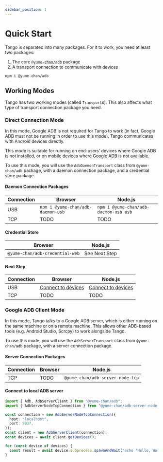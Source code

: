 ```yaml
---
sidebar_position: 1
---
```


# Quick Start

<!--
cspell: ignore struct
cspell: ignore webusb
-->

Tango is separated into many packages. For it to work, you need at least two packages:

1. The core [`@yume-chan/adb`](https://www.npmjs.com/package/@yume-chan/adb) package
2. A transport connection to communicate with devices

```
npm i @yume-chan/adb
```

## Working Modes

Tango has two working modes (called `Transport`s). This also affects what type of transport connection package you need.

### Direct Connection Mode

In this mode, Google ADB is not required for Tango to work (in fact, Google ADB must not be running in order to use this mode). Tango communicates with Android devices directly.

This mode is suitable for running on end-users' devices where Google ADB is not installed, or on mobile devices where Google ADB is not available.

To use this mode, you will use the `AdbDaemonTransport` class from `@yume-chan/adb` package, with a daemon connection package, and a credential store package.

#### Daemon Connection Packages

| Connection | Browser                           | Node.js                               |
| ---------- | --------------------------------- | ------------------------------------- |
| USB        | `npm i @yume-chan/adb-daemon-usb` | `npm i @yume-chan/adb-daemon-usb usb` |
| TCP        | TODO                              | TODO                                  |

#### Credential Store

| Browser                         | Node.js       |
| ------------------------------- | ------------- |
| `@yume-chan/adb-credential-web` | See Next Step |

#### Next Step

| Connection | Browser                                | Node.js                             |
| ---------- | -------------------------------------- | ----------------------------------- |
| USB        | [Connect to devices](./daemon/browser) | [Connect to devices](./daemon/node) |
| TCP        | TODO                                   | TODO                                |

### Google ADB Client Mode

In this mode, Tango talks to a Google ADB server, which is either running on the same machine or on a remote machine. This allows other ADB-based tools (e.g. Android Studio, Scrcpy) to work alongside Tango.

To use this mode, you will use the `AdbServerTransport` class from `@yume-chan/adb` package, with a server connection package.

#### Server Connection Packages

| Connection | Browser | Node.js                          |
| ---------- | ------- | -------------------------------- |
| TCP        | TODO    | `@yume-chan/adb-server-node-tcp` |

#### Connect to local ADB server

```ts
import { Adb, AdbServerClient } from "@yume-chan/adb";
import { AdbServerNodeTcpConnection } from "@yume-chan/adb-server-node-tcp";

const connection = new AdbServerNodeTcpConnection({
  host: "localhost",
  port: 5037,
});
const client = new AdbServerClient(connection);
const devices = await client.getDevices();

for (const device of devices) {
  const result = await device.subprocess.spawnAndWait("echo 'Hello, World!'");
}
```
